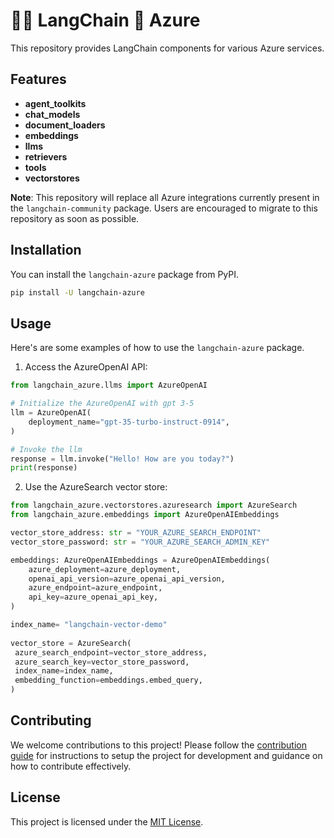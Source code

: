 # 🦜️🔗 LangChain 💜 Azure

This repository provides LangChain components for various Azure services. 

## Features

- **agent_toolkits**
- **chat_models**
- **document_loaders**
- **embeddings**
- **llms**
- **retrievers**
- **tools**
- **vectorstores**

**Note**: This repository will replace all Azure integrations currently present in the `langchain-community` package. Users are encouraged to migrate to this repository as soon as possible.

## Installation

You can install the `langchain-azure` package from PyPI.

```bash
pip install -U langchain-azure
```

## Usage

Here's are some examples of how to use the `langchain-azure` package.

1. Access the AzureOpenAI API: 

```python
from langchain_azure.llms import AzureOpenAI

# Initialize the AzureOpenAI with gpt 3-5
llm = AzureOpenAI(
    deployment_name="gpt-35-turbo-instruct-0914",
)

# Invoke the llm
response = llm.invoke("Hello! How are you today?")
print(response)
```

2. Use the AzureSearch vector store: 

```python
from langchain_azure.vectorstores.azuresearch import AzureSearch 
from langchain_azure.embeddings import AzureOpenAIEmbeddings

vector_store_address: str = "YOUR_AZURE_SEARCH_ENDPOINT"
vector_store_password: str = "YOUR_AZURE_SEARCH_ADMIN_KEY"

embeddings: AzureOpenAIEmbeddings = AzureOpenAIEmbeddings(
    azure_deployment=azure_deployment,
    openai_api_version=azure_openai_api_version,
    azure_endpoint=azure_endpoint,
    api_key=azure_openai_api_key,
)

index_name= "langchain-vector-demo" 
 
vector_store = AzureSearch( 
 azure_search_endpoint=vector_store_address, 
 azure_search_key=vector_store_password, 
 index_name=index_name, 
 embedding_function=embeddings.embed_query, 
)  
```


## Contributing

We welcome contributions to this project! Please follow the [contribution guide]() for instructions to setup the project for development and guidance on how to contribute effectively.

## License

This project is licensed under the [MIT License](LICENSE).
